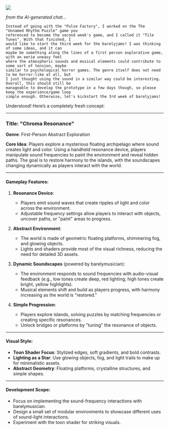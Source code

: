 ![](03_chroma_resonance.png)

_from the AI-generated chat..._

```
Instead of going with the "Pulse Factory", I worked on the The "Unnamed Rhythm Puzzle" game you
referenced to become the second week's game, and I called it "Tile Tunes". With that finished, I
would like to start the third week for the barelyjams! I was thinking of some ideas, and it can
maybe be something along the lines of a first person explorative game, with an eerie uneasy feel
where the atmospheric sounds and musical elements could contribute to some sort of tension, maybe
similar to psychological horror games. The genre itself does not need to be horror-like at all, but
I just thought using the sound in a similar way could be interesting. Overall, this should still be
manageable to develop the prototype in a few days though, so please keep the experience/game loop
simple enough. Otherwise, let's kickstart the 3rd week of barelyjams!
```

Understood! Here’s a completely fresh concept:

---

### **Title**: **"Chroma Resonance"**
**Genre**: First-Person Abstract Exploration

**Core Idea**:
Players explore a mysterious floating archipelago where sound creates light and color. Using a
handheld resonance device, players manipulate sound frequencies to paint the environment and reveal
hidden paths. The goal is to restore harmony to the islands, with the soundscapes changing
dynamically as players interact with the world.

---

#### **Gameplay Features**:
1. **Resonance Device**:
   - Players emit sound waves that create ripples of light and color across the environment.
   - Adjustable frequency settings allow players to interact with objects, uncover paths, or "paint"
     areas to progress.

1. **Abstract Environment**:
   - The world is made of geometric floating platforms, shimmering fog, and glowing objects.
   - Lights and shaders provide most of the visual richness, reducing the need for detailed 3D
     assets.

1. **Dynamic Soundscapes** (powered by barelymusician):
   - The environment responds to sound frequencies with audio-visual feedback (e.g., low tones
     create deep, red lighting; high tones create bright, yellow highlights).
   - Musical elements shift and build as players progress, with harmony increasing as the world is
     "restored."

1. **Simple Progression**:
   - Players explore islands, solving puzzles by matching frequencies or creating specific
     resonances.
   - Unlock bridges or platforms by "tuning" the resonance of objects.

---

#### **Visual Style**:
- **Toon Shader Focus**: Stylized edges, soft gradients, and bold contrasts.
- **Lighting as a Star**: Use glowing objects, fog, and light trails to make up for minimalistic
  assets.
- **Abstract Geometry**: Floating platforms, crystalline structures, and simple shapes.

---

#### **Development Scope**:
- Focus on implementing the sound-frequency interactions with barelymusician.
- Design a small set of modular environments to showcase different uses of sound-light interactions.
- Experiment with the toon shader for striking visuals.
